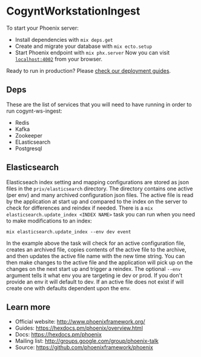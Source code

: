 # CogyntWorkstationIngest
 
To start your Phoenix server:
  * Install dependencies with `mix deps.get`
  * Create and migrate your database with `mix ecto.setup`
  * Start Phoenix endpoint with `mix phx.server`
Now you can visit [`localhost:4002`](http://localhost:4002) from your browser.

Ready to run in production? Please [check our deployment guides](https://hexdocs.pm/phoenix/deployment.html).

## Deps
These are the list of services that you will need to have running in order to run cogynt-ws-ingest:

- Redis
- Kafka
- Zookeeper
- ELasticsearch
- Postgresql

## Elasticsearch

Elasticseach index setting and mapping configurations are stored as json files in the `priv/elasticsearch` directory. The directory
contains one active (per env) and many archived configuration json files. The active file is read by the application at start up
and compared to the index on the server to check for differences and reindex if needed. There is a `mix elasticsearch.update_index <INDEX NAME>` task you can run when you need
to make modifications to an index:

`mix elasticsearch.update_index --env dev event`

In the example above the task will check for an active configuration file, creates an archived file, copies contents of the active file to the archive, and then updates the active
file name with the new time string. You can then make changes to the active file and the application will pick up on the changes on the next start up and trigger a reindex. The
optional `--env` argument tells it what env you are targeting ie dev or prod. If you don't provide an env it will default to dev. If an active file does not exist if will create
one with defaults dependent upon the env.

## Learn more

  * Official website: http://www.phoenixframework.org/
  * Guides: https://hexdocs.pm/phoenix/overview.html
  * Docs: https://hexdocs.pm/phoenix
  * Mailing list: http://groups.google.com/group/phoenix-talk
  * Source: https://github.com/phoenixframework/phoenix
 
